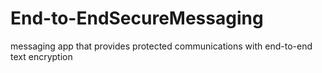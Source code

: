 # End-to-EndSecureMessaging
messaging app that provides protected communications with end-to-end text encryption
